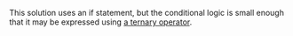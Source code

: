 This solution uses an if statement, but the conditional logic is small enough that it may be expressed using [a ternary operator](https://docs.oracle.com/javase/tutorial/java/nutsandbolts/op2.html).